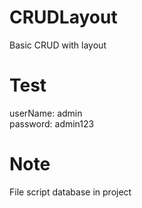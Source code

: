 # CRUDLayout
Basic CRUD with layout
# Test
userName: admin <br/>
password: admin123
# Note
File script database in project
